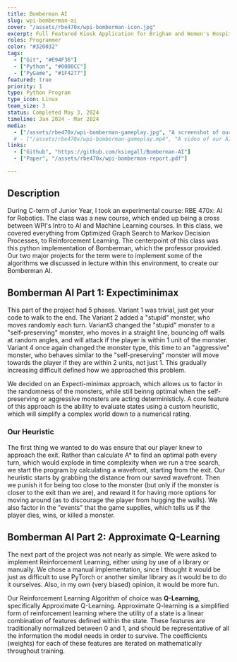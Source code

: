 ```yaml
---
title: Bomberman AI
slug: wpi-bomberman-ai
cover: "/assets/rbe470x/wpi-bomberman-icon.jpg"
excerpt: Full Featured Kiosk Application for Brigham and Women's Hospital, made during WPI's CS 3733 Software Engineering class.
roles: Programmer
color: "#320032"
tags:
  - ["Git", "#E94F36"]
  - ["Python", "#0000CC"]
  - ["PyGame", "#1F4277"]
featured: true
priority: 1
type: Python Program
type_icon: Linux
team_size: 3
status: Completed May 3, 2024
timeline: Jan 2024 - Mar 2024
media:
  - ["/assets/rbe470x/wpi-bomberman-gameplay.jpg", "A screenshot of our AI playing the game"]
  # - ["/assets/rbe470x/wpi-bomberman-gameplay.mp4", "A video of our AI playing the game"]
links:
  - ["Github", "https://github.com/ksiegall/Bomberman-AI"]
  - ["Paper", "/assets/rbe470x/wpi-bomberman-report.pdf"]

---
```



## Description
During C-term of Junior Year, I took an experimental course: RBE 470x: AI for Robotics. The class was a new course, which ended up being a cross between WPI's Intro to AI and Machine Learning courses. In this class, we covered everything from Optimized Graph Search to Markov Decision Processes, to Reinforcement Learning. The centerpoint of this class was this python implementation of Bomberman, which the professor provided. Our two major projects for the term were to implement some of the algorithms we discussed in lecture within this environment, to create our Bomberman AI.


## Bomberman AI Part 1: Expectiminimax

This part of the project had 5 phases. Variant 1 was trivial, just get your code to walk to the end. The Variant 2 added a "stupid" monster, who moves randomly each turn. Variant3 changed the "stupid" monster to a "self-preserving" monster, who moves in a straight line, bouncing off walls at random angles, and will attack if the player is within 1 unit of the monster. Variant 4 once again changed the monster type, this time to an "aggressive" monster, who behaves similar to the "self-preserving" monster will move towards the player if they are within 2 units, not just 1. This gradually increasing difficult defined how we approached this problem.

We decided on an Expecti-minimax approach, which allows us to factor in the randomness of the monsters, while still beinng optimal when the self-preserving or aggressive monsters are acting deterministicly. A core feature of this approach is the ability to evaluate states using a custom heuristic, which will simplify a complex world down to a numerical rating.

### Our Heuristic

The first thing we wanted to do was ensure that our player knew to approach the exit. Rather than calculate A* to find an optimal path every turn, which would explode in time complexity when we run a tree search, we start the program by calculating a wavefront, starting from the exit. Our heuristic starts by grabbing the distance from our saved wavefront. Then we punish it for being too close to the monster (but only if the monster is closer to the exit than we are), and reward it for having more options for moving around (as to discourage the player from hugging the walls). We also factor in the "events" that the game supplies, which tells us if the player dies, wins, or killed a monster.

## Bomberman AI Part 2: Approximate Q-Learning

The next part of the project was not nearly as simple. We were asked to implement Reinforcement Learning, either using by use of a library or manually. We chose a manual implementation, since I thought it would be just as difficult to use PyTorch or another similar library as it would be to do it ourselves. Also, in my own (very biased) opinion, it would be more fun.

Our Reinforcement Learning Algorithm of choice was **Q-Learning**, specifically Approximate Q-Learning. Approximate Q-learning is a simplified form of reinforcement learning where the utility of a state is a linear combination of features defined within the state. These features are traditionally normalized between 0 and 1, and should be representative of all the information the model needs in order to survive. The coefficients (weights) for each of these features are iterated on mathematically throughout training.

